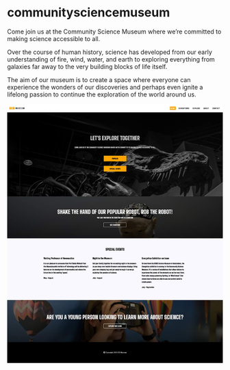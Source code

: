 # communitysciencemuseum

Come join us at the Community Science Museum where we’re committed to making science accessible to all.

Over the course of human history, science has developed from our early understanding of fire, wind, water, and earth to exploring everything from galaxies far away to the very building blocks of life itself.

The aim of our museum is to create a space where everyone can experience the wonders of our discoveries and perhaps even ignite a lifelong passion to continue the exploration of the world around us.



![image](https://github.com/matshel/communitysciencemuseum/blob/main/images/cs-museum.jpg)
